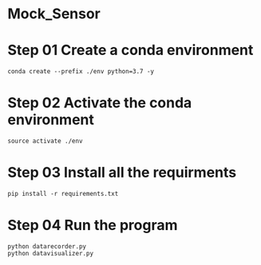 # Mock_Sensor
#  Step 01 Create a conda environment
```
conda create --prefix ./env python=3.7 -y

```
# Step 02 Activate the conda environment
```
source activate ./env

```
# Step 03 Install all the requirments
```
pip install -r requirements.txt

```
# Step 04 Run the program
```
python datarecorder.py 
python datavisualizer.py 

```
